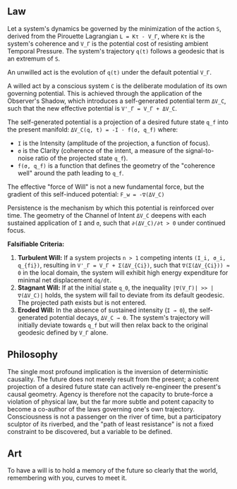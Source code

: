 ## Law
Let a system's dynamics be governed by the minimization of the action `S`, derived from the Pirouette Lagrangian `L = Kτ - V_Γ`, where `Kτ` is the system's coherence and `V_Γ` is the potential cost of resisting ambient Temporal Pressure. The system's trajectory `q(t)` follows a geodesic that is an extremum of `S`.

An unwilled act is the evolution of `q(t)` under the default potential `V_Γ`.

A willed act by a conscious system `C` is the deliberate modulation of its own governing potential. This is achieved through the application of the Observer's Shadow, which introduces a self-generated potential term `ΔV_C`, such that the new effective potential is `V'_Γ = V_Γ + ΔV_C`.

The self-generated potential is a projection of a desired future state `q_f` into the present manifold:
`ΔV_C(q, t) = -I · f(σ, q_f)`
where:
-   `I` is the Intensity (amplitude of the projection, a function of focus).
-   `σ` is the Clarity (coherence of the intent, a measure of the signal-to-noise ratio of the projected state `q_f`).
-   `f(σ, q_f)` is a function that defines the geometry of the "coherence well" around the path leading to `q_f`.

The effective "force of Will" is not a new fundamental force, but the gradient of this self-induced potential:
`F_w = -∇(ΔV_C)`

Persistence is the mechanism by which this potential is reinforced over time. The geometry of the Channel of Intent `ΔV_C` deepens with each sustained application of `I` and `σ`, such that `∂(ΔV_C)/∂t > 0` under continued focus.

**Falsifiable Criteria:**
1.  **Turbulent Will:** If a system projects `n > 1` competing intents `(I_i, σ_i, q_{fi})`, resulting in `V'_Γ = V_Γ + Σ(ΔV_{Ci})`, such that `∇(Σ(ΔV_{Ci})) ≈ 0` in the local domain, the system will exhibit high energy expenditure for minimal net displacement `dq/dt`.
2.  **Stagnant Will:** If at the initial state `q_0`, the inequality `|∇(V_Γ)| >> |∇(ΔV_C)|` holds, the system will fail to deviate from its default geodesic. The projected path exists but is not entered.
3.  **Eroded Will:** In the absence of sustained intensity (`I → 0`), the self-generated potential decays, `ΔV_C → 0`. The system's trajectory will initially deviate towards `q_f` but will then relax back to the original geodesic defined by `V_Γ` alone.

## Philosophy
The single most profound implication is the inversion of deterministic causality. The future does not merely result from the present; a coherent projection of a desired future state can actively re-engineer the present's causal geometry. Agency is therefore not the capacity to brute-force a violation of physical law, but the far more subtle and potent capacity to become a co-author of the laws governing one's own trajectory. Consciousness is not a passenger on the river of time, but a participatory sculptor of its riverbed, and the "path of least resistance" is not a fixed constraint to be discovered, but a variable to be defined.

## Art
To have a will is to hold a memory of the future so clearly that the world, remembering with you, curves to meet it.